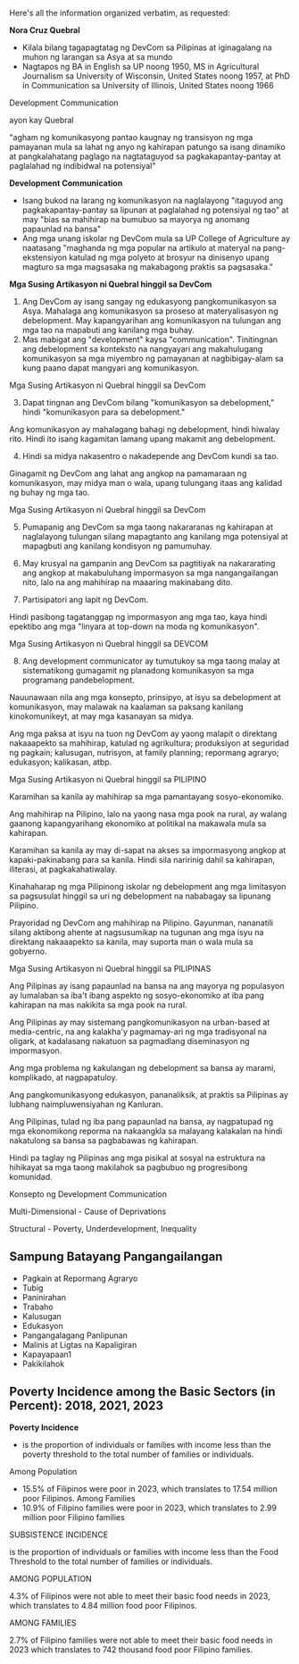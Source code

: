 
Here's all the information organized verbatim, as requested:

**Nora Cruz Quebral**

- Kilala bilang tagapagtatag ng DevCom sa Pilipinas at iginagalang na muhon ng larangan sa Asya at sa mundo
- Nagtapos ng BA in English sa UP noong 1950, MS in Agricultural Journalism sa University of Wisconsin, United States noong 1957, at PhD in Communication sa University of Illinois, United States noong 1966

Development Communication

ayon kay Quebral

"agham ng komunikasyong pantao kaugnay ng transisyon ng mga pamayanan mula sa lahat ng anyo ng kahirapan patungo sa isang dinamiko at pangkalahatang paglago na nagtataguyod sa pagkakapantay-pantay at paglalahad ng indibidwal na potensiyal"

**Development Communication**

- Isang bukod na larang ng komunikasyon na naglalayong "itaguyod ang pagkakapantay-pantay sa lipunan at paglalahad ng potensiyal ng tao" at may "bias sa mahihirap na bumubuo sa mayorya ng anomang papaunlad na bansa"
- Ang mga unang iskolar ng DevCom mula sa UP College of Agriculture ay naatasang "maghanda ng mga popular na artikulo at materyal na pang-ekstensiyon katulad ng mga polyeto at brosyur na dinisenyo upang magturo sa mga magsasaka ng makabagong praktis sa pagsasaka."

**Mga Susing Artikasyon ni Quebral hinggil sa DevCom**

1. Ang DevCom ay isang sangay ng edukasyong pangkomunikasyon sa Asya. Mahalaga ang komunikasyon sa proseso at materyalisasyon ng debelopment. May kapangyarihan ang komunikasyon na tulungan ang mga tao na mapabuti ang kanilang mga buhay.
2. Mas mabigat ang "development" kaysa "communication". Tinitingnan ang debelopment sa konteksto na nangyayari ang makahulugang komunikasyon sa mga miyembro ng pamayanan at nagbibigay-alam sa kung paano dapat mangyari ang komunikasyon.

Mga Susing Artikasyon ni Quebral hinggil sa DevCom

3. Dapat tingnan ang DevCom bilang "komunikasyon sa debelopment," hindi "komunikasyon para sa debelopment."

Ang komunikasyon ay mahalagang bahagi ng debelopment, hindi hiwalay rito. Hindi ito isang kagamitan lamang upang makamit ang debelopment.

4. Hindi sa midya nakasentro o nakadepende ang DevCom kundi sa tao.

Ginagamit ng DevCom ang lahat ang angkop na pamamaraan ng komunikasyon, may midya man o wala, upang tulungang itaas ang kalidad ng buhay ng mga tao.

Mga Susing Artikasyon ni Quebral hinggil sa DevCom

5. Pumapanig ang DevCom sa mga taong nakararanas ng kahirapan at naglalayong tulungan silang mapagtanto ang kanilang mga potensiyal at mapagbuti ang kanilang kondisyon ng pamumuhay.

6. May krusyal na gampanin ang DevCom sa pagtitiyak na nakararating ang angkop at makabuluhang impormasyon sa mga nangangailangan nito, lalo na ang mahihirap na maaaring makinabang dito.

7. Partisipatori ang lapit ng DevCom.

Hindi pasibong tagatanggap ng impormasyon ang mga tao, kaya hindi epektibo ang mga "linyara at top-down na moda ng komunikasyon".

Mga Susing Artikasyon ni Quebral hinggil sa DEVCOM

8. Ang development communicator ay tumutukoy sa mga taong malay at sistematikong gumagamit ng planadong komunikasyon sa mga programang pandebelopment.

Nauunawaan nila ang mga konsepto, prinsipyo, at isyu sa debelopment at komunikasyon, may malawak na kaalaman sa paksang kanilang kinokomunikeyt, at may mga kasanayan sa midya.

Ang mga paksa at isyu na tuon ng DevCom ay yaong malapit o direktang nakaaapekto sa mahihirap, katulad ng agrikultura; produksiyon at seguridad ng pagkain; kalusugan, nutrisyon, at family planning; repormang agraryo; edukasyon; kalikasan, atbp.

Mga Susing Artikasyon ni Quebral hinggil sa PILIPINO

Karamihan sa kanila ay mahihirap sa mga pamantayang sosyo-ekonomiko.

Ang mahihirap na Pilipino, lalo na yaong nasa mga pook na rural, ay walang gaanong kapangyarihang ekonomiko at politikal na makawala mula sa kahirapan.

Karamihan sa kanila ay may di-sapat na akses sa impormasyong angkop at kapaki-pakinabang para sa kanila. Hindi sila naririnig dahil sa kahirapan, iliterasi, at pagkakahatiwalay.

Kinahaharap ng mga Pilipinong iskolar ng debelopment ang mga limitasyon sa pagsusulat hinggil sa uri ng debelopment na nababagay sa lipunang Pilipino.

Prayoridad ng DevCom ang mahihirap na Pilipino. Gayunman, nananatili silang aktibong ahente at nagsusumikap na tugunan ang mga isyu na direktang nakaaapekto sa kanila, may suporta man o wala mula sa gobyerno.

Mga Susing Artikasyon ni Quebral hinggil sa PILIPINAS

Ang Pilipinas ay isang papaunlad na bansa na ang mayorya ng populasyon ay lumalaban sa iba't ibang aspekto ng sosyo-ekonomiko at iba pang kahirapan na mas nakikita sa mga pook na rural.

Ang Pilipinas ay may sistemang pangkomunikasyon na urban-based at media-centric, na ang kalakha'y pagmamay-ari ng mga tradisyonal na oligark, at kadalasang nakatuon sa pagmadlang diseminasyon ng impormasyon.

Ang mga problema ng kakulangan ng debelopment sa bansa ay marami, komplikado, at nagpapatuloy.

Ang pangkomunikasyong edukasyon, pananaliksik, at praktis sa Pilipinas ay lubhang naimpluwensiyahan ng Kanluran.

Ang Pilipinas, tulad ng iba pang papaunlad na bansa, ay nagpatupad ng mga ekonomikong reporma na nakaangkla sa malayang kalakalan na hindi nakatulong sa bansa sa pagbabawas ng kahirapan.

Hindi pa taglay ng Pilipinas ang mga pisikal at sosyal na estruktura na hihikayat sa mga taong makilahok sa pagbubuo ng progresibong komunidad.

Konsepto ng Development Communication

Multi-Dimensional - Cause of Deprivations

Structural - Poverty, Underdevelopment, Inequality

## Sampung Batayang Pangangailangan

- Pagkain at Repormang Agraryo
- Tubig
- Paninirahan
- Trabaho
- Kalusugan
- Edukasyon
- Pangangalagang Panlipunan
- Malinis at Ligtas na Kapaligiran
- Kapayapaan1
- Pakikilahok

## Poverty Incidence among the Basic Sectors (in Percent): 2018, 2021, 2023

**Poverty Incidence**

- is the proportion of individuals or families with income less than the poverty threshold to the total number of families or individuals.

Among Population

- 15.5% of Filipinos were poor in 2023, which translates to 17.54 million poor Filipinos. Among Families
- 10.9% of Filipino families were poor in 2023, which translates to 2.99 million poor Filipino families

SUBSISTENCE INCIDENCE

is the proportion of individuals or families with income less than the Food Threshold to the total number of families or individuals.

AMONG POPULATION

4.3% of Filipinos were not able to meet their basic food needs in 2023, which translates to 4.84 million food poor Filipinos.

AMONG FAMILIES

2.7% of Filipino families were not able to meet their basic food needs in 2023 which translates to 742 thousand food poor Filipino families.
